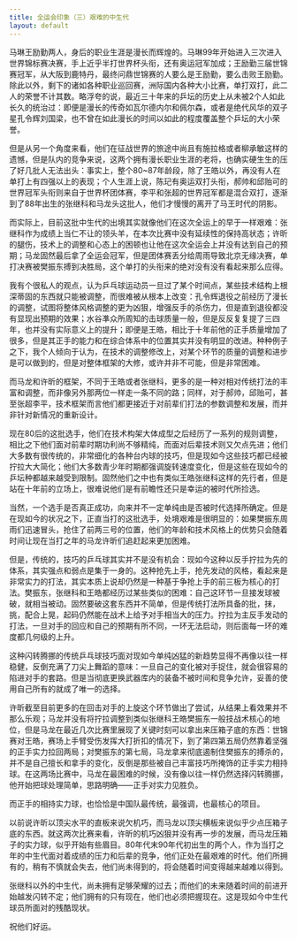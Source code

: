 ```yaml
---
title: 全运会印象（三）艰难的中生代
layout: default
---
```


马琳王励勤两人，身后的职业生涯是漫长而辉煌的。马琳99年开始进入三次进入世界锦标赛决赛，手上近乎半打世界杯头衔，还有奥运冠军加成；王励勤三届世锦赛冠军，从大阪到鹿特丹，最终问鼎世锦赛的人要么是王励勤，要么击败王励勤。除此以外，剩下的诸如各种职业巡回赛，洲际国内各种大小比赛，单打双打，此二人的荣誉不计其数。略浮夸的说，最近三十年来的乒坛的历史上从未被2个人如此长久的统治过：即便是漫长的传奇如瓦尔德内尔和佩尔森，或者是绝代风华的双子星孔令辉刘国梁，也不曾在如此漫长的时间以如此的程度覆盖整个乒坛的大小荣誉。

但是从另一个角度来看，他们在征战世界的旅途中尚且有施拉格或者柳承敏这样的遗憾，但是队内的竞争来说，这两个拥有漫长职业生涯的老将，也确实硬生生的压了好几批人无法出头：事实上，整个80~87年龄段，除了王皓以外，再没有人在单打上有四强以上的表现；个人生涯上说，陈玘有奥运双打头衔，郝帅和邱贻可的世界冠军头衔则来自于世界杯团体赛，李平和张超的世界冠军都是混合双打，逐渐到了88年出生的张继科和马龙头这批人，他们才慢慢的离开了马王时代的阴影。

而实际上，目前这批中生代的出境其实就像他们在这次全运上的早于一样艰难：张继科作为成绩上当仁不让的领头羊，在本次比赛中没有延续性的保持高状态；许昕的腿伤，技术上的调整和心态上的困顿也让他在这次全运会上并没有达到自己的预期；马龙固然最后拿了全运会冠军，但是团体赛丢分给周雨导致北京无缘决赛，单打决赛被樊振东搏到决胜局，这个单打的头衔来的绝对没有没有看起来那么应得。

我有个很私人的观点，认为乒乓球运动员一旦过了某个时间点，某些技术结构上根深蒂固的东西就只能被调整，而很难被从根本上改变：孔令辉退役之前经历了漫长的调整，试图将整体风格调整的更为凶狠，增强反手的杀伤力，但是直到退役都没有显现出预期的效果；水谷凖众所周知的击球质量一般，但是反反复复提了三四年，也并没有实际意义上的提升；即便是王皓，相比于十年前他的正手质量增加了很多，但是其正手的能力和在综合体系中的位置其实并没有明显的改进。种种例子之下，我个人倾向于认为，在技术的调整修改上，对某个环节的质量的调整和进步是可以做到的，但是对整体框架的大修，或许并非不可能，但是非常困难。

而马龙和许昕的框架，不同于王皓或者张继科，更多的是一种对相对传统打法的丰富和调整，而非像另外那两位一样走一条不同的路；同样，对于郝帅，邱贻可，甚至张超李平，技术框架而言他们都更接近于对前辈们打法的参数调整和发展，而并非针对新情况的重新设计。

现在80后的这批选手，他们在技术构架大体成型之后经历了一系列的规则调整，相比之下他们面对前辈时期功利尚不够精纯，而面对后辈技术则又欠点先进；他们大多数有很传统的，非常细化的各种台内球的技巧，但是现如今这些技巧都已经被拧拉大大简化；他们大多数青少年时期都强调旋转速度变化，但是这些在现如今的乒坛种都越来越受到限制。固然他们之中也有类似王皓张继科这样的先行者，但是站在十年前的立场上，很难说他们是有前瞻性还只是幸运的被时代所捡选。

当然，一个选手是否真正成功，向来并不一定单纯由是否被时代选择所确定。但是在现如今的状况之下，正直当打的这批选手，处境艰难是很明显的：如果樊振东周雨们迅速冒头，抢住了前两三号的位置，他们的年龄和技术风格上的优势只会随着时间让现在当打之年的马龙许昕们追赶起来更加困难。

但是，传统的，技巧的乒乓球其实并不是没有机会：现如今这种以反手拧拉为先的体系，其实强点和弱点是集于一身的。这种抢先上手，抢先发动的风格，看起来是非常实力的打法，其实本质上说却仍然是一种基于争抢上手的前三板为核心的打法。樊振东，张继科和王皓都经历过某些类似的困难：自己这环节一旦接发球被破，就相当被动。固然要破这套东西并不简单，但是传统打法所具备的批，抹，挑，配合上晃，起码仍然能在战术上给予对手相当大的压力。拧拉为主反手发动的打法，一旦对手的回应和自己的预期有所不同，一环无法启动，则后面每一环的难度都几何级的上升。

这种闪转腾挪的传统乒乓球技巧面对现如今单纯凶猛的新趋势显得不再像以往一样稳健，反倒充满了刀尖上舞蹈的意味：一旦自己的变化被对手捉住，就会很容易的陷进对手的套路。但是当彻底更换武器库内的装备不被时间和竞争允许，妥善的使用自己所有的就成了唯一的选择。

许昕截至目前更多的在回击对手的上旋这个环节做出了尝试，从结果上看效果并不那么乐观；马龙并没有将拧拉调整到类似张继科王皓樊振东一般技战术核心的地位，但是马龙在最近几次比赛里展现了关键时刻可以拿出来压箱子底的东西：世锦赛对王皓，赛场上手臂受伤发挥大打折扣的情况下，到了第四第五局仍然靠着坚强的正手实力拉回两局；对樊振东的第七局，马龙拿来彻底遏制住樊振东的搏杀的，并不是自己擅长和拿手的变化，反倒是那些被自己丰富技巧所掩饰的正手实力相持球。在这两场比赛中，马龙在最困难的时候，没有像以往一样仍然选择闪转腾挪，他开始把球处理简单，思路明确——正手对实力见胜负。

而正手的相持实力球，也恰恰是中国队最传统，最强调，也最核心的项目。

以前说许昕以顶尖水平的直板来说欠机巧，而马龙以顶尖横板来说似乎少点压箱子底的东西。就这两次比赛来看，许昕的机巧凶狠并没有再一步的发展，而马龙压箱子的实力球，似乎开始有些眉目。80年代末90年代初出生的两个人，作为当打之年的中生代面对着成绩的压力和后辈的竞争，他们正处在最艰难的时代。他们所拥有的，稍有不慎就会失去，他们尚未得到的，将会随着时间变得越来越难以得到。

张继科以外的中生代，尚未拥有足够荣耀的过去；而他们的未来随着时间的前进开始越发闪转不定；他们拥有的只有现在，他们也必须把握现在。这是现如今中生代球员所面对的残酷现状。

祝他们好运。